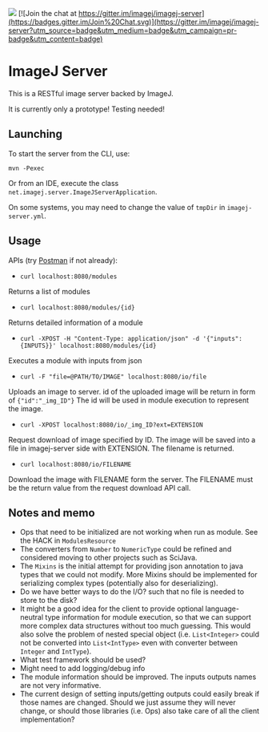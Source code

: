 [![](http://jenkins.imagej.net/job/ImageJ-Server/lastBuild/badge/icon)](http://jenkins.imagej.net/job/ImageJ-Server/)
[![Join the chat at https://gitter.im/imagej/imagej-server](https://badges.gitter.im/Join%20Chat.svg)](https://gitter.im/imagej/imagej-server?utm_source=badge&utm_medium=badge&utm_campaign=pr-badge&utm_content=badge)

# ImageJ Server

This is a RESTful image server backed by ImageJ.

It is currently only a prototype! Testing needed!

## Launching

To start the server from the CLI, use:

```
mvn -Pexec
```

Or from an IDE, execute the class `net.imagej.server.ImageJServerApplication`.

On some systems, you may need to change the value of `tmpDir` in `imagej-server.yml`.

## Usage

APIs (try [Postman](https://www.getpostman.com/) if not already):

- `curl localhost:8080/modules`

 Returns a list of modules

- `curl localhost:8080/modules/{id}`

 Returns detailed information of a module

- `curl -XPOST -H "Content-Type: application/json" -d '{"inputs":{INPUTS}}' localhost:8080/modules/{id}`

 Executes a module with inputs from json

- `curl -F "file=@PATH/TO/IMAGE" localhost:8080/io/file`

 Uploads an image to server. id of the uploaded image will be return in form of `{"id":"_img_ID"}` The id will be used in module execution to represent the image.

- `curl -XPOST localhost:8080/io/_img_ID?ext=EXTENSION`

 Request download of image specified by ID. The image will be saved into a file in imagej-server side with EXTENSION. The filename is returned.

- `curl localhost:8080/io/FILENAME`

 Download the image with FILENAME form the server. The FILENAME must be the return value from the request download API call.

## Notes and memo

- Ops that need to be initialized are not working when run as module. See the HACK in `ModulesResource`
- The converters from `Number` to `NumericType` could be refined and considered moving to other projects such as SciJava.
- The `Mixins` is the initial attempt for providing json annotation to java types that we could not modify. More Mixins should be implemented for serializing complex types (potentially also for deserializing).
- Do we have better ways to do the I/O? such that no file is needed to store to the disk?
- It might be a good idea for the client to provide optional language-neutral type information for module execution, so that we can support more complex data structures without too much guessing. This would also solve the problem of nested special object (i.e. `List<Integer>` could not be converted into `List<IntType>` even with converter between `Integer` and `IntType`).
- What test framework should be used?
- Might need to add logging/debug info
- The module information should be improved. The inputs outputs names are not very informative.
-  The current design of setting inputs/getting outputs could easily break if those names are changed. Should we just assume they will never change, or should those libraries (i.e. Ops) also take care of all the client implementation?
